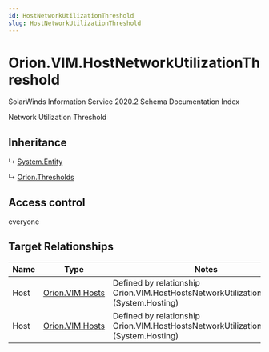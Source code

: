 ```yaml
---
id: HostNetworkUtilizationThreshold
slug: HostNetworkUtilizationThreshold
---
```


# Orion.VIM.HostNetworkUtilizationThreshold

SolarWinds Information Service 2020.2 Schema Documentation Index

Network Utilization Threshold

## Inheritance

↳ [System.Entity](./../System/Entity)

↳ [Orion.Thresholds](./../Orion/Thresholds)

## Access control

everyone

## Target Relationships

| Name | Type | Notes |
| ------ | ------ | ------ |
| Host | [Orion.VIM.Hosts](./../Orion.VIM/Hosts) | Defined by relationship Orion.VIM.HostHostsNetworkUtilizationThreshold (System.Hosting) |
| Host | [Orion.VIM.Hosts](./../Orion.VIM/Hosts) | Defined by relationship Orion.VIM.HostHostsNetworkUtilizationThreshold (System.Hosting) |

